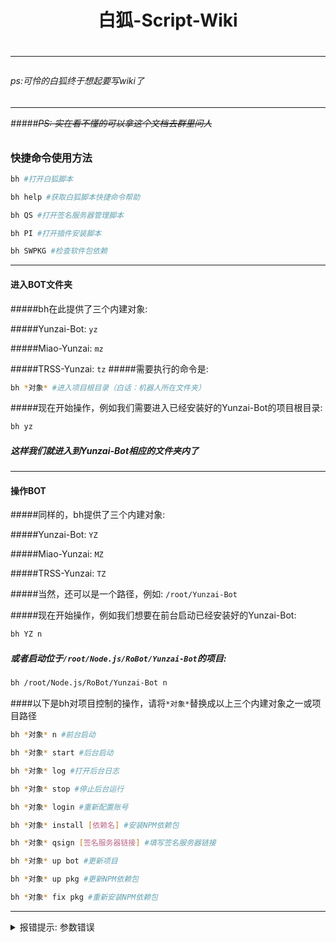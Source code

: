 <h1 align="center">白狐-Script-Wiki<h1/>
<hr/>
<h6>ps:可怜的白狐终于想起要写wiki了<h6/>
<hr/>

#####~~PS: 实在看不懂的可以拿这个文档去群里问人~~

### 快捷命令使用方法
```bash
bh #打开白狐脚本
```

```bash
bh help #获取白狐脚本快捷命令帮助
```

```bash
bh QS #打开签名服务器管理脚本
```

```bash
bh PI #打开插件安装脚本
```

```bash
bh SWPKG #检查软件包依赖
```


<hr/>

#### 进入BOT文件夹

#####bh在此提供了三个内建对象:

#####Yunzai-Bot:
`yz`

#####Miao-Yunzai:
`mz`

#####TRSS-Yunzai:
`tz`
#####需要执行的命令是:
```bash
bh *对象* #进入项目根目录（白话：机器人所在文件夹）
```
#####现在开始操作，例如我们需要进入已经安装好的Yunzai-Bot的项目根目录:
```bash
bh yz
```
##### 这样我们就进入到Yunzai-Bot相应的文件夹内了
<hr>

#### 操作BOT

#####同样的，bh提供了三个内建对象:

#####Yunzai-Bot:
`YZ`

#####Miao-Yunzai:
`MZ`

#####TRSS-Yunzai:
`TZ`

#####当然，还可以是一个路径，例如:
`/root/Yunzai-Bot`

#####现在开始操作，例如我们想要在前台启动已经安装好的Yunzai-Bot:
```bash
bh YZ n
```

##### 或者启动位于`/root/Node.js/RoBot/Yunzai-Bot`的项目:
```bash
bh /root/Node.js/RoBot/Yunzai-Bot n
```

####以下是bh对项目控制的操作，请将`*对象*`替换成以上三个内建对象之一或项目路径
```bash
bh *对象* n #前台启动
```

```bash
bh *对象* start #后台启动
```

```bash
bh *对象* log #打开后台日志
```

```bash
bh *对象* stop #停止后台运行
```

```bash
bh *对象* login #重新配置账号
```

```bash
bh *对象* install [依赖名] #安装NPM依赖包
```

```bash
bh *对象* qsign [签名服务器链接] #填写签名服务器链接
```

```bash
bh *对象* up bot #更新项目
```

```bash
bh *对象* up pkg #更新NPM依赖包
```

```bash
bh *对象* fix pkg #重新安装NPM依赖包
```

<hr/>

<details markdown='2'><summary>报错提示: 参数错误</summary>
 - 是否已安装相应BOT<br>
 - 名称是否拼写错误<br>
 - 大小写是否混用<br>
 - 是否更改过文件夹路径或名称<br>
<hr/>
</details>
<br>